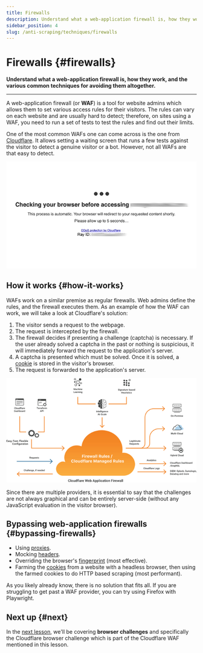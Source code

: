 ```yaml
---
title: Firewalls
description: Understand what a web-application firewall is, how they work, and the various common techniques for avoiding them altogether.
sidebar_position: 4
slug: /anti-scraping/techniques/firewalls
---
```


# Firewalls {#firewalls}

**Understand what a web-application firewall is, how they work, and the various common techniques for avoiding them altogether.**

---

A web-application firewall (or **WAF**) is a tool for website admins which allows them to set various access rules for their visitors. The rules can vary on each website and are usually hard to detect; therefore, on sites using a WAF, you need to run a set of tests to test the rules and find out their limits.

One of the most common WAFs one can come across is the one from [Cloudflare](https://www.cloudflare.com). It allows setting a waiting screen that runs a few tests against the visitor to detect a genuine visitor or a bot. However, not all WAFs are that easy to detect.

![Cloudflare waiting screen](./images/cloudflare.png)

## How it works {#how-it-works}

WAFs work on a similar premise as regular firewalls. Web admins define the rules, and the firewall executes them. As an example of how the WAF can work, we will take a look at Cloudflare's solution:

1. The visitor sends a request to the webpage.
2. The request is intercepted by the firewall.
3. The firewall decides if presenting a challenge (captcha) is necessary. If the user already solved a captcha in the past or nothing is suspicious, it will immediately forward the request to the application's server.
4. A captcha is presented which must be solved. Once it is solved, a [cookie](../../../glossary/concepts/http_cookies.md) is stored in the visitor's browser.
5. The request is forwarded to the application's server.

![Cloudflare WAP workflow](./images/cloudflare-graphic.jpg)

Since there are multiple providers, it is essential to say that the challenges are not always graphical and can be entirely server-side (without any JavaScript evaluation in the visitor browser).

## Bypassing web-application firewalls {#bypassing-firewalls}

- Using [proxies](../mitigation/proxies.md).
- Mocking [headers](../../../glossary/concepts/http_headers.md).
- Overriding the browser's [fingerprint](./fingerprinting.md) (most effective).
- Farming the [cookies](../../../glossary/concepts/http_cookies.md) from a website with a headless browser, then using the farmed cookies to do HTTP based scraping (most performant).

As you likely already know, there is no solution that fits all. If you are struggling to get past a WAF provider, you can try using Firefox with Playwright.

## Next up {#next}

In the [next lesson](./browser_challenges.md), we'll be covering **browser challenges** and specifically the Cloudflare browser challenge which is part of the Cloudflare WAF mentioned in this lesson.

